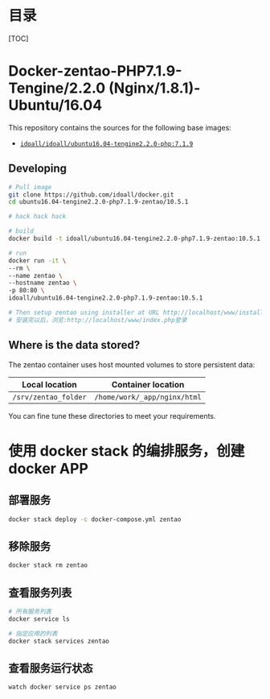 # 目录

[TOC]

# Docker-zentao-PHP7.1.9-Tengine/2.2.0 (Nginx/1.8.1)-Ubuntu/16.04



This repository contains the sources for the following base images:
- [`idoall/idoall/ubuntu16.04-tengine2.2.0-php:7.1.9`](https://hub.docker.com/r/idoall/ubuntu16.04-tengine2.2.0-php/)



## Developing

```bash
# Pull image
git clone https://github.com/idoall/docker.git
cd ubuntu16.04-tengine2.2.0-php7.1.9-zentao/10.5.1

# hack hack hack

# build
docker build -t idoall/ubuntu16.04-tengine2.2.0-php7.1.9-zentao:10.5.1 .

# run
docker run -it \
--rm \
--name zentao \
--hostname zentao \
-p 80:80 \
idoall/ubuntu16.04-tengine2.2.0-php7.1.9-zentao:10.5.1

# Then setup zentao using installer at URL http://localhost/www/install.php
# 安装完以后，浏览:http://localhost/www/index.php登录
```


## Where is the data stored? 

The zentao container uses host mounted volumes to store persistent data:

| Local location         | Container location                       |
| ---------------------- | ---------------------------------------- |
| `/srv/zentao_folder` | `/home/work/_app/nginx/html` |

You can fine tune these directories to meet your requirements.


# 使用 docker stack 的编排服务，创建 docker APP

## 部署服务

```bash
docker stack deploy -c docker-compose.yml zentao
```

## 移除服务

```bash
docker stack rm zentao
```

## 查看服务列表

```bash
# 所有服务列表
docker service ls

# 指定应用的列表
docker stack services zentao
```

## 查看服务运行状态

```bash
watch docker service ps zentao
```